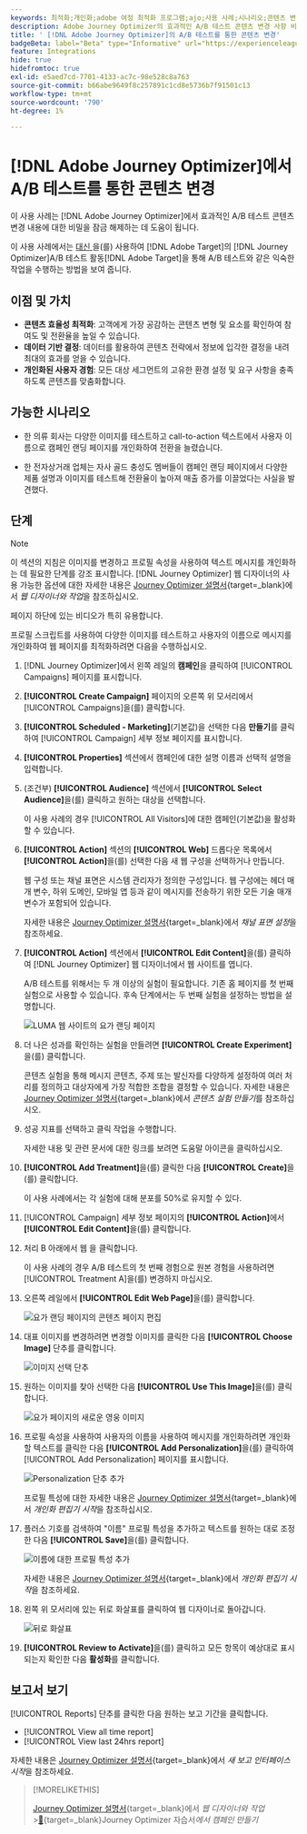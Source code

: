 ```yaml
---
keywords: 최적화;개인화;adobe 여정 최적화 프로그램;ajo;사용 사례;시나리오;콘텐츠 변경/ab 테스트;프로필 속성;이미지 변경;이미지 교체
description: Adobe Journey Optimizer의 효과적인 A/B 테스트 콘텐츠 변경 사항 비밀 잠금 해제
title: ' [!DNL Adobe Journey Optimizer]의 A/B 테스트를 통한 콘텐츠 변경'
badgeBeta: label="Beta" type="Informative" url="https://experienceleague.adobe.com/docs/target/using/introduction/intro.html?lang=ko#beta newtab=true" tooltip=" [!DNL Adobe Target]의 Beta 기능"
feature: Integrations
hide: true
hidefromtoc: true
exl-id: e5aed7cd-7701-4133-ac7c-98e528c8a763
source-git-commit: b66abe9649f8c257891c1cd8e5736b7f91501c13
workflow-type: tm+mt
source-wordcount: '790'
ht-degree: 1%

---
```


# [!DNL Adobe Journey Optimizer]에서 A/B 테스트를 통한 콘텐츠 변경

이 사용 사례는 [!DNL Adobe Journey Optimizer]에서 효과적인 A/B 테스트 콘텐츠 변경 내용에 대한 비밀을 잠금 해제하는 데 도움이 됩니다.

이 사용 사례에서는 [ 대신 ](/help/main/c-activities/t-test-ab/test-ab.md)을(를) 사용하여 [!DNL Adobe Target]의 [!DNL Journey Optimizer]A/B 테스트 활동[!DNL Adobe Target]을 통해 A/B 테스트와 같은 익숙한 작업을 수행하는 방법을 보여 줍니다.

## 이점 및 가치

* **콘텐츠 효율성 최적화**: 고객에게 가장 공감하는 콘텐츠 변형 및 요소를 확인하여 참여도 및 전환율을 높일 수 있습니다.
* **데이터 기반 결정**: 데이터를 활용하여 콘텐츠 전략에서 정보에 입각한 결정을 내려 최대의 효과를 얻을 수 있습니다.
* **개인화된 사용자 경험**: 모든 대상 세그먼트의 고유한 환경 설정 및 요구 사항을 충족하도록 콘텐츠를 맞춤화합니다.

## 가능한 시나리오

* 한 의류 회사는 다양한 이미지를 테스트하고 call-to-action 텍스트에서 사용자 이름으로 캠페인 랜딩 페이지를 개인화하여 전환을 늘렸습니다.

* 한 전자상거래 업체는 자사 골드 충성도 멤버들이 캠페인 랜딩 페이지에서 다양한 제품 설명과 이미지를 테스트해 전환율이 높아져 매출 증가를 이끌었다는 사실을 발견했다.

## 단계

>[!NOTE]
>
>이 섹션의 지침은 이미지를 변경하고 프로필 속성을 사용하여 텍스트 메시지를 개인화하는 데 필요한 단계를 강조 표시합니다. [!DNL Journey Optimizer] 웹 디자이너의 사용 가능한 옵션에 대한 자세한 내용은 [Journey Optimizer 설명서](https://experienceleague.adobe.com/ko/docs/journey-optimizer/using/channels/web/author-web-pages/web-visual-editor){target=_blank}에서 *웹 디자이너와 작업*&#x200B;을 참조하십시오.
>
>페이지 하단에 있는 비디오가 특히 유용합니다.

프로필 스크립트를 사용하여 다양한 이미지를 테스트하고 사용자의 이름으로 메시지를 개인화하여 웹 페이지를 최적화하려면 다음을 수행하십시오.

1. [!DNL Journey Optimizer]에서 왼쪽 레일의 **캠페인**&#x200B;을 클릭하여 [!UICONTROL Campaigns] 페이지를 표시합니다.

1. **[!UICONTROL Create Campaign]** 페이지의 오른쪽 위 모서리에서 [!UICONTROL Campaigns]을(를) 클릭합니다.

1. **[!UICONTROL Scheduled - Marketing]**(기본값)을 선택한 다음 **만들기**&#x200B;를 클릭하여 [!UICONTROL Campaign] 세부 정보 페이지를 표시합니다.

1. **[!UICONTROL Properties]** 섹션에서 캠페인에 대한 설명 이름과 선택적 설명을 입력합니다.

1. (조건부) **[!UICONTROL Audience]** 섹션에서 **[!UICONTROL Select Audience]**&#x200B;을(를) 클릭하고 원하는 대상을 선택합니다.

   이 사용 사례의 경우 [!UICONTROL All Visitors]에 대한 캠페인(기본값)을 활성화할 수 있습니다.

1. **[!UICONTROL Action]** 섹션의 **[!UICONTROL Web]** 드롭다운 목록에서 **[!UICONTROL Action]**&#x200B;을(를) 선택한 다음 새 웹 구성을 선택하거나 만듭니다.

   웹 구성 또는 채널 표면은 시스템 관리자가 정의한 구성입니다. 웹 구성에는 헤더 매개 변수, 하위 도메인, 모바일 앱 등과 같이 메시지를 전송하기 위한 모든 기술 매개 변수가 포함되어 있습니다.

   자세한 내용은 [Journey Optimizer 설명서](https://experienceleague.adobe.com/ko/docs/journey-optimizer/using/configuration/channel-surfaces#set-up-channel-surfaces){target=_blank}에서 *채널 표면 설정*&#x200B;을 참조하세요.

1. **[!UICONTROL Action]** 섹션에서 **[!UICONTROL Edit Content]**&#x200B;을(를) 클릭하여 [!DNL Journey Optimizer] 웹 디자이너에서 웹 사이트를 엽니다.

   A/B 테스트를 위해서는 두 개 이상의 실험이 필요합니다. 기존 홈 페이지를 첫 번째 실험으로 사용할 수 있습니다. 후속 단계에서는 두 번째 실험을 설정하는 방법을 설명합니다.

   ![LUMA 웹 사이트의 요가 랜딩 페이지](/help/main/c-integrating-target-with-mac/ajo/assets/luma-yoga-landing.png)

1. 더 나은 성과를 확인하는 실험을 만들려면 **[!UICONTROL Create Experiment]**&#x200B;을(를) 클릭합니다.

   콘텐츠 실험을 통해 메시지 콘텐츠, 주제 또는 발신자를 다양하게 설정하여 여러 처리를 정의하고 대상자에게 가장 적합한 조합을 결정할 수 있습니다. 자세한 내용은 [Journey Optimizer 설명서](https://experienceleague.adobe.com/ko/docs/journey-optimizer/using/content-management/content-experiment/content-experiment){target=_blank}에서 *콘텐츠 실험 만들기*&#x200B;를 참조하십시오.

1. 성공 지표를 선택하고 클릭 작업을 수행합니다.

   자세한 내용 및 관련 문서에 대한 링크를 보려면 도움말 아이콘을 클릭하십시오.

1. **[!UICONTROL Add Treatment]**&#x200B;을(를) 클릭한 다음 **[!UICONTROL Create]**&#x200B;을(를) 클릭합니다.

   이 사용 사례에서는 각 실험에 대해 분포를 50%로 유지할 수 있다.

1. [!UICONTROL Campaign] 세부 정보 페이지의 **[!UICONTROL Action]**&#x200B;에서 **[!UICONTROL Edit Content]**&#x200B;을(를) 클릭합니다.

1. 처리 B 아래에서 웹 을 클릭합니다.

   이 사용 사례의 경우 A/B 테스트의 첫 번째 경험으로 원본 경험을 사용하려면 [!UICONTROL Treatment A]을(를) 변경하지 마십시오.

1. 오른쪽 레일에서 **[!UICONTROL Edit Web Page]**&#x200B;을(를) 클릭합니다.

   ![요가 랜딩 페이지의 콘텐츠 페이지 편집](/help/main/c-integrating-target-with-mac/ajo/assets/edit-yoga-page.png)

1. 대표 이미지를 변경하려면 변경할 이미지를 클릭한 다음 **[!UICONTROL Choose Image]** 단추를 클릭합니다.

   ![이미지 선택 단추](/help/main/c-integrating-target-with-mac/ajo/assets/choose-image.png)

1. 원하는 이미지를 찾아 선택한 다음 **[!UICONTROL Use This Image]**&#x200B;을(를) 클릭합니다.

   ![요가 페이지의 새로운 영웅 이미지](/help/main/c-integrating-target-with-mac/ajo/assets/new-hero-image.png)

1. 프로필 속성을 사용하여 사용자의 이름을 사용하여 메시지를 개인화하려면 개인화할 텍스트를 클릭한 다음 **[!UICONTROL Add Personalization]**&#x200B;을(를) 클릭하여 [!UICONTROL Add Personalization] 페이지를 표시합니다.

   ![Personalization 단추 추가](/help/main/c-integrating-target-with-mac/ajo/assets/add-personalization-button.png)

   프로필 특성에 대한 자세한 내용은 [Journey Optimizer 설명서](https://experienceleague.adobe.com/ko/docs/journey-optimizer/using/content-management/personalization/expression-editor/personalization-build-expressions){target=_blank}에서 *개인화 편집기 시작*&#x200B;을 참조하십시오.

1. 플러스 기호를 검색하여 &quot;이름&quot; 프로필 특성을 추가하고 텍스트를 원하는 대로 조정한 다음 **[!UICONTROL Save]**&#x200B;을(를) 클릭합니다.

   ![이름에 대한 프로필 특성 추가](/help/main/c-integrating-target-with-mac/ajo/assets/add-profile-attribute-for-name.png)

   자세한 내용은 [Journey Optimizer 설명서](https://experienceleague.adobe.com/ko/docs/journey-optimizer/using/content-management/personalization/expression-editor/personalization-build-expressions){target=_blank}에서 *개인화 편집기 시작*&#x200B;을 참조하세요.

1. 왼쪽 위 모서리에 있는 뒤로 화살표를 클릭하여 웹 디자이너로 돌아갑니다.

   ![뒤로 화살표](/help/main/c-integrating-target-with-mac/ajo/assets/back-arrow.png)

1. **[!UICONTROL Review to Activate]**&#x200B;을(를) 클릭하고 모든 항목이 예상대로 표시되는지 확인한 다음 **활성화**&#x200B;를 클릭합니다.

## 보고서 보기

[!UICONTROL Reports] 단추를 클릭한 다음 원하는 보고 기간을 클릭합니다.

* [!UICONTROL View all time report]
* [!UICONTROL View last 24hrs report]

자세한 내용은 [Journey Optimizer 설명서](https://experienceleague.adobe.com/ko/docs/journey-optimizer/using/channel-report/report-gs-cja){target=_blank}에서 *새 보고 인터페이스 시작*&#x200B;을 참조하세요.

>[!MORELIKETHIS]
>
>[Journey Optimizer 설명서](https://experienceleague.adobe.com/ko/docs/journey-optimizer/using/channels/web/author-web-pages/web-visual-editor){target=_blank}에서 *웹 디자이너와 작업*
>&#x200B;>[&#128279;](https://experienceleague.adobe.com/ko/docs/journey-optimizer-learn/tutorials/create-campaigns/create-a-campaign){target=_blank}Journey Optimizer 자습서&#x200B;*에서 캠페인 만들기*
